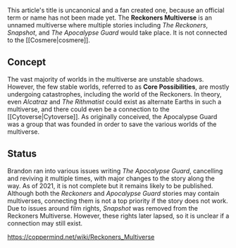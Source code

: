 This article's title is uncanonical and a fan created one, because an official term or name has not been made yet.
The **Reckoners Multiverse** is an unnamed multiverse where multiple stories including *The Reckoners*, *Snapshot*, and *The Apocalypse Guard* would take place. It is not connected to the [[Cosmere\|cosmere]].

## Concept
The vast majority of worlds in the multiverse are unstable shadows. However, the few stable worlds, referred to as **Core Possibilities**, are mostly undergoing catastrophes, including the world of the Reckoners. In theory, even *Alcatraz* and *The Rithmatist* could exist as alternate Earths in such a multiverse, and there could even be a connection to the [[Cytoverse\|Cytoverse]].
As originally conceived, the Apocalypse Guard was a group that was founded in order to save the various worlds of the multiverse.

## Status
Brandon ran into various issues writing *The Apocalypse Guard*, cancelling and reviving it multiple times, with major changes to the story along the way. As of 2021, it is not complete but it remains likely to be published. Although both the *Reckoners* and *Apocalypse Guard* stories may contain multiverses, connecting them is not a top priority if the story does not work.
Due to issues around film rights, *Snapshot* was removed from the Reckoners Multiverse. However, these rights later lapsed, so it is unclear if a connection may still exist.



https://coppermind.net/wiki/Reckoners_Multiverse